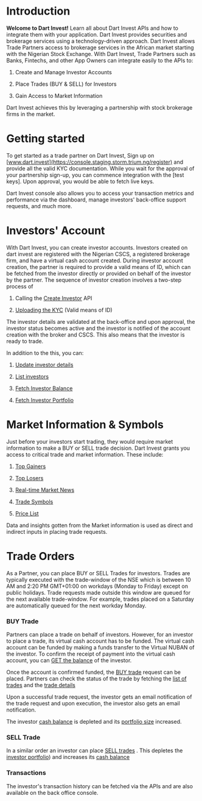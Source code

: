 # Introduction
**Welcome to Dart Invest!** Learn all about Dart Invest APIs and how to integrate them with your application. Dart Invest provides securities and brokerage services using a technology-driven approach. Dart Invest allows Trade Partners access to brokerage services in the African market starting with the Nigerian Stock Exchange. With Dart Invest, Trade Partners such as Banks, Fintechs, and other App Owners can integrate easily to the APIs to: 

1. Create and Manage Investor Accounts

2. Place Trades (BUY & SELL) for Investors

3. Gain Access to Market Information

Dart Invest achieves this by leveraging a partnership with stock brokerage firms in the market.

# Getting started

To get started as a trade partner on Dart Invest, Sign up on [www.dart.invest](https://console.staging.storm.trium.ng/register) and provide all the valid KYC documentation. While you wait for the approval of your partnership sign-up, you can commence integration with the [test keys]. Upon approval, you would be able to fetch live keys.

Dart Invest console also allows you to access your transaction metrics and performance via the dashboard, manage investors' back-office support requests, and much more.

# Investors' Account
With Dart Invest, you can create investor accounts. Investors created on dart invest are registered with the Nigerian CSCS, a registered brokerage firm, and have a virtual cash account created. During investor account creation, the partner is required to provide a valid means of ID, which can be fetched from the investor directly or provided on behalf of the investor by the partner. The sequence of investor  creation involves a two-step process of 

1. Calling the [Create Investor](api.md#create-investor) API  

2. [Uploading the KYC](api.md#upload-kyc) (Valid means of ID)

The investor details are validated at the back-office and upon approval, the investor status becomes active and the investor is notified of the account creation with the broker and CSCS. This also means that the investor is ready to trade.

In addition to the this, you can: 

1. [Update investor details](api.md#update-investor)

2. [List investors](api.md#list-investors)

3. [Fetch Investor Balance](api.md#fetch-investor39s-balance)

4. [Fetch Investor Portfolio](api.md#fetch-investor39s-portfolio)

# Market Information & Symbols
Just before your investors start trading, they would require market information to make a BUY or SELL trade decision. Dart Invest grants you access to critical trade and market information. These include:

1. [Top Gainers](api.md#top-gainers-information)

2. [Top Losers](api.md#top-losers-information)

3. [Real-time Market News](api.md#market-news)

4. [Trade Symbols](api.md#symbols-list)

5. [Price List](api.md#price-list)

Data and insights gotten from the Market information is used as direct and indirect inputs in placing trade requests.

# Trade Orders

As a Partner, you can place BUY or SELL Trades for investors. Trades are typically executed with the trade-window of the NSE which is between 10 AM and 2:20 PM GMT+01:00 on workdays (Monday to Friday) except on public holidays. Trade requests made outside this window are queued for the next available trade-window.  For example, trades placed on a Saturday are automatically queued for the next workday Monday.

### BUY Trade

Partners can place a trade on behalf of investors. However, for an investor to place a trade, its virtual cash account has to be funded. The virtual cash account can be funded by making a funds transfer to the Virtual NUBAN of the investor.  To confirm the receipt of payment into the virtual cash account, you can [GET the balance](api.md#fetch-investor39s-balance) of the investor.

Once the account is confirmed funded, the [BUY trade](api.md#create-transaction)  request can be placed. Partners can check the status of the trade by fetching the [list of  trades](api.md#list-transactions-by-date)  and the [trade details](api.md#fetch-transactions-by-transaction-reference) 

Upon a successful trade request, the investor gets an email notification of the trade request and upon execution, the investor also gets an email notification.

The investor [cash balance](api.md#fetch-investor39s-balance) is  depleted and its [portfolio size](api.md#fetch-investor39s-portfolio) increased.

### SELL Trade

In a similar order an investor can place [SELL trades](api.md#create-transaction) . This depletes the [investor portfolio](api.md#fetch-investor39s-portfolio)) and increases its [cash balance](api.md#fetch-investor39s-balance) 

### Transactions

The investor's transaction history can be fetched via the APIs and are also available on the back office console.





